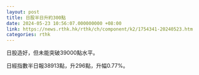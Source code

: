 ```yaml
---
layout: post
title: 日股半日升約300點
date: 2024-05-23 10:56:07.000000000 +08:00
link: https://news.rthk.hk/rthk/ch/component/k2/1754341-20240523.htm
categories: rthk
---
```


日股造好，但未能突破39000點水平。

日經指數半日報38913點，升296點，升幅0.77%。
